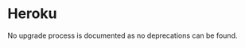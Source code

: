 <!-- NOTE: THIS FILE IS AUTOGENERATED. DO NOT EDIT BY HAND. -->
<!-- see templates/registry/markdown/attribute_namespace.md.j2 -->

# Heroku

No upgrade process is documented as no deprecations can be found.




